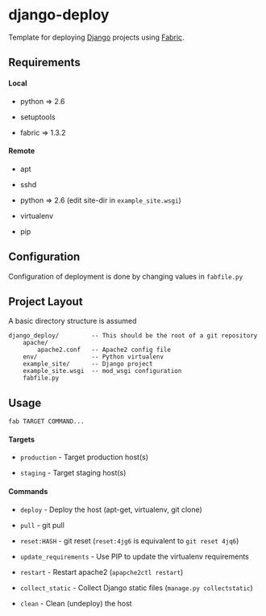 django-deploy
=================

Template for deploying [Django](http://www.djangoproject.com)
projects using [Fabric](http://fabfile.org).


Requirements
------------

#### Local

* python => 2.6

* setuptools

* fabric => 1.3.2

#### Remote 

* apt

* sshd

* python => 2.6 (edit site-dir in `example_site.wsgi`)

* virtualenv

* pip


Configuration
-------------

Configuration of deployment is done by changing values in `fabfile.py`


Project Layout
--------------

A basic directory structure is assumed

    django_deploy/         -- This should be the root of a git repository
        apache/
            apache2.conf   -- Apache2 config file
        env/               -- Python virtualenv 
        example_site/      -- Django project
        example_site.wsgi  -- mod_wsgi configuration
        fabfile.py


Usage
-----

`fab TARGET COMMAND...`

#### Targets

* `production` - Target production host(s)

* `staging` - Target staging host(s)

#### Commands

* `deploy` - Deploy the host (apt-get, virtualenv, git clone)

* `pull` - git pull

* `reset:HASH` - git reset (`reset:4jg6` is equivalent to `git reset 4jq6`)

* `update_requirements` - Use PIP to update the virtualenv requirements

* `restart` - Restart apache2 (`apapche2ctl restart`)

* `collect_static` - Collect Django static files (`manage.py collectstatic`)

* `clean` - Clean (undeploy) the host
